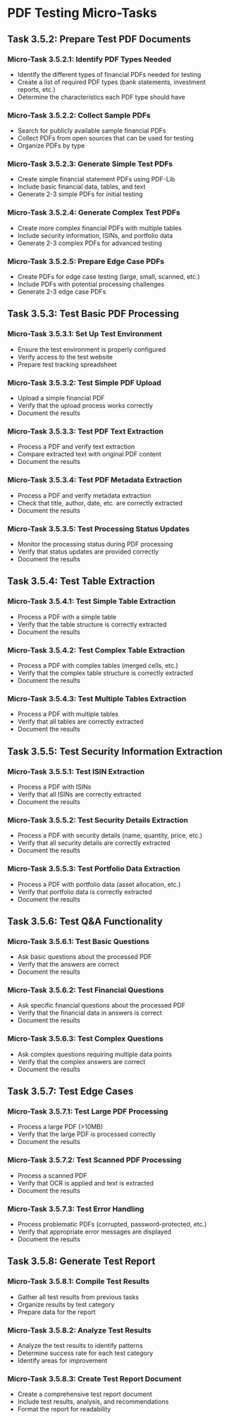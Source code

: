 # PDF Testing Micro-Tasks

## Task 3.5.2: Prepare Test PDF Documents

### Micro-Task 3.5.2.1: Identify PDF Types Needed
- Identify the different types of financial PDFs needed for testing
- Create a list of required PDF types (bank statements, investment reports, etc.)
- Determine the characteristics each PDF type should have

### Micro-Task 3.5.2.2: Collect Sample PDFs
- Search for publicly available sample financial PDFs
- Collect PDFs from open sources that can be used for testing
- Organize PDFs by type

### Micro-Task 3.5.2.3: Generate Simple Test PDFs
- Create simple financial statement PDFs using PDF-Lib
- Include basic financial data, tables, and text
- Generate 2-3 simple PDFs for initial testing

### Micro-Task 3.5.2.4: Generate Complex Test PDFs
- Create more complex financial PDFs with multiple tables
- Include security information, ISINs, and portfolio data
- Generate 2-3 complex PDFs for advanced testing

### Micro-Task 3.5.2.5: Prepare Edge Case PDFs
- Create PDFs for edge case testing (large, small, scanned, etc.)
- Include PDFs with potential processing challenges
- Generate 2-3 edge case PDFs

## Task 3.5.3: Test Basic PDF Processing

### Micro-Task 3.5.3.1: Set Up Test Environment
- Ensure the test environment is properly configured
- Verify access to the test website
- Prepare test tracking spreadsheet

### Micro-Task 3.5.3.2: Test Simple PDF Upload
- Upload a simple financial PDF
- Verify that the upload process works correctly
- Document the results

### Micro-Task 3.5.3.3: Test PDF Text Extraction
- Process a PDF and verify text extraction
- Compare extracted text with original PDF content
- Document the results

### Micro-Task 3.5.3.4: Test PDF Metadata Extraction
- Process a PDF and verify metadata extraction
- Check that title, author, date, etc. are correctly extracted
- Document the results

### Micro-Task 3.5.3.5: Test Processing Status Updates
- Monitor the processing status during PDF processing
- Verify that status updates are provided correctly
- Document the results

## Task 3.5.4: Test Table Extraction

### Micro-Task 3.5.4.1: Test Simple Table Extraction
- Process a PDF with a simple table
- Verify that the table structure is correctly extracted
- Document the results

### Micro-Task 3.5.4.2: Test Complex Table Extraction
- Process a PDF with complex tables (merged cells, etc.)
- Verify that the complex table structure is correctly extracted
- Document the results

### Micro-Task 3.5.4.3: Test Multiple Tables Extraction
- Process a PDF with multiple tables
- Verify that all tables are correctly extracted
- Document the results

## Task 3.5.5: Test Security Information Extraction

### Micro-Task 3.5.5.1: Test ISIN Extraction
- Process a PDF with ISINs
- Verify that all ISINs are correctly extracted
- Document the results

### Micro-Task 3.5.5.2: Test Security Details Extraction
- Process a PDF with security details (name, quantity, price, etc.)
- Verify that all security details are correctly extracted
- Document the results

### Micro-Task 3.5.5.3: Test Portfolio Data Extraction
- Process a PDF with portfolio data (asset allocation, etc.)
- Verify that portfolio data is correctly extracted
- Document the results

## Task 3.5.6: Test Q&A Functionality

### Micro-Task 3.5.6.1: Test Basic Questions
- Ask basic questions about the processed PDF
- Verify that the answers are correct
- Document the results

### Micro-Task 3.5.6.2: Test Financial Questions
- Ask specific financial questions about the processed PDF
- Verify that the financial data in answers is correct
- Document the results

### Micro-Task 3.5.6.3: Test Complex Questions
- Ask complex questions requiring multiple data points
- Verify that the complex answers are correct
- Document the results

## Task 3.5.7: Test Edge Cases

### Micro-Task 3.5.7.1: Test Large PDF Processing
- Process a large PDF (>10MB)
- Verify that the large PDF is processed correctly
- Document the results

### Micro-Task 3.5.7.2: Test Scanned PDF Processing
- Process a scanned PDF
- Verify that OCR is applied and text is extracted
- Document the results

### Micro-Task 3.5.7.3: Test Error Handling
- Process problematic PDFs (corrupted, password-protected, etc.)
- Verify that appropriate error messages are displayed
- Document the results

## Task 3.5.8: Generate Test Report

### Micro-Task 3.5.8.1: Compile Test Results
- Gather all test results from previous tasks
- Organize results by test category
- Prepare data for the report

### Micro-Task 3.5.8.2: Analyze Test Results
- Analyze the test results to identify patterns
- Determine success rate for each test category
- Identify areas for improvement

### Micro-Task 3.5.8.3: Create Test Report Document
- Create a comprehensive test report document
- Include test results, analysis, and recommendations
- Format the report for readability
